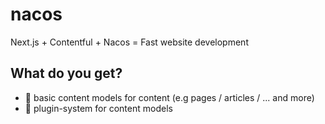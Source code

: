 # nacos

Next.js + Contentful + Nacos = Fast website development 

## What do you get? 

- 📃 basic content models for content (e.g pages / articles / ... and more) 
- 🔌 plugin-system for content models 



